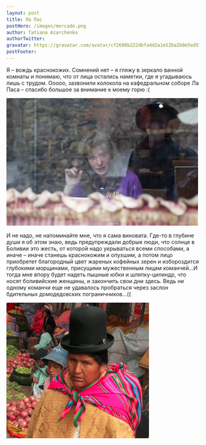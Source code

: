 ```yaml
---
layout: post
title: Ла Пас
postHero: /images/mercado.png
author: Tatiana Azarchenko
authorTwitter: 
gravatar: https://gravatar.com/avatar/cf2698b222dbfa4d2a1e52ba2b0e5ed5?s=150
postFooter: 
---
```


Я – вождь краснокожих. Сомнений нет – я гляжу в зеркало ванной комнаты и понимаю, что от лица остались наметки, где я угадываюсь лишь с трудом.  Ооооо, зазвонили колокола на  кафедральном соборе Ла Паса – спасибо большое за внимание к моему горю :(  

<img src="/images/lapaz.jpg" >

И не надо, не напоминайте мне, что я сама виновата. Где-то в глубине души я об этом знаю, ведь предупреждали добрые люди, что солнце в Боливии это жесть, от которой надо укрываться всеми способами, а иначе – иначе станешь краснокожим и опухшим, а потом  лицо приобретет благородный  цвет жареных кофейных зерен  и избороздится глубокими морщинами, присущими мужественным лицам команчей...И тогда мне впору будет надеть пышные юбки и шляпку-цилиндр, что носят боливийские женщины, и закончить свои дни здесь. Ведь ни одному команчи еще не удавалось  пробраться через заслон бдительных домодедовских пограничников…(( 

<img  src="/images/comanchi.png">
